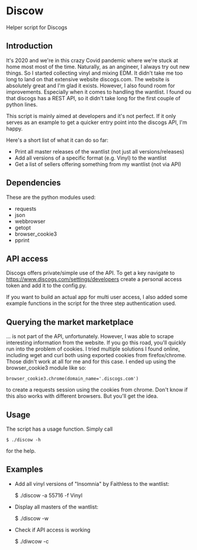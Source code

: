 # Discow
Helper script for Discogs

## Introduction
It's 2020 and we're in this crazy Covid pandemic where we're stuck at home most
most of the time. Naturally, as an angineer, I always try out new things. So I
started collecting vinyl and mixing EDM. It didn't take me too long to land on
that extensive website discogs.com. The website is absolutely great and I'm
glad it exists. However, I also found room for improvements. Especially when it
comes to handling the wantlist. I found ou that discogs has a REST API, so it
didn't take long for the first couple of python lines.

This script is mainly aimed at developers and it's not perfect. If it only serves
as an example to get a quicker entry point into the discogs API, I'm happy.

Here's a short list of what it can do so far:
- Print all master releases of the wantlist (not just all versions/releases)
- Add all versions of a specific format (e.g. Vinyl) to the wantlist
- Get a list of sellers offering something from my wantlist (not via API)

## Dependencies
These are the python modules used:
- requests
- json
- webbrowser
- getopt
- browser_cookie3
- pprint

## API access
Discogs offers private/simple use of the API. To get a key navigate to
https://www.discogs.com/settings/developers
create a personal access token and add it to the config.py.

If you want to build an actual app for multi user access, I also added some
example functions in the script for the three step authentication used.

## Querying the market marketplace
... is not part of the API, unfortunately. However, I was able to scrape interesting
information from the website. If you go this road, you'll quickly run into
the problem of cookies. I tried multiple solutions I found online, including
wget and curl both using exported cookies from firefox/chrome. Those didn't work at
all for me and for this case.
I ended up using the browser_cookie3 module like so:

    browser_cookie3.chrome(domain_name='.discogs.com')

to create a requests session using the cookies from chrome. Don't know if this also
works with different browsers. But you'll get the idea.

## Usage
The script has a usage function.
Simply call

    $ ./discow -h

for the help.

## Examples
- Add all vinyl versions of "Insomnia" by Faithless to the wantlist:

    $ ./discow -a 55716 -f Vinyl

- Display all masters of the wantlist:

    $ ./discow -w

- Check if API access is working

    $ ./diwcow -c